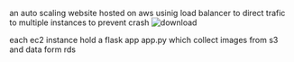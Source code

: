 an auto scaling website hosted on aws usinig load balancer to direct trafic to multiple instances to prevent crash
![download](https://github.com/user-attachments/assets/f55d7ecc-c434-4216-b84e-f163a2e17b33)

each ec2 instance hold a flask app app.py which collect images from s3 and data form rds

